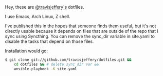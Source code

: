 Hey, these are [@travisjeffery's](http://twitter.com/travisjeffery) dotfiles.

I use Emacs, Arch Linux, Z shell.

I've published this in the hopes that someone finds them useful, but it's not directly usable because it depends on files that are outside of the repo that I sync using Syncthing. You can remove the sync_dir variable in site.yaml to disable the tasks that depend on those files.

Installation would go:

``` sh
$ git clone git://github.com/travisjeffery/dotfiles.git && 
    cd dotfiles && # delete sync_dir var &&
    ansible-playbook -K site.yaml
```




